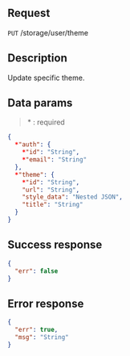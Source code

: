 ## Request

<code>PUT</code> /storage/user/theme

## Description

Update specific theme.

## Data params

> \* : required

```JSON
{
  *"auth": {
    *"id": "String",
    *"email": "String"
  },
  *"theme": {
    *"id": "String",
    "url": "String",
    "style_data": "Nested JSON",
    "title": "String"
  }
}
```

## Success response

```JSON
{
  "err": false
}
```

## Error response

```JSON
{
  "err": true,
  "msg": "String"
}
```
